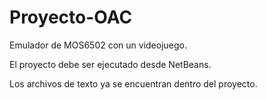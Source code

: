 # Proyecto-OAC
Emulador de MOS6502 con un videojuego.

El proyecto debe ser ejecutado desde NetBeans.

Los archivos de texto ya se encuentran dentro del proyecto.
